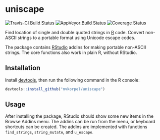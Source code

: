 # uniscape

[![Travis-CI Build Status](https://travis-ci.com/mvkorpel/uniscape.svg?branch=master)](https://travis-ci.com/mvkorpel/uniscape)
[![AppVeyor Build Status](https://ci.appveyor.com/api/projects/status/github/mvkorpel/uniscape?branch=master&svg=true)](https://ci.appveyor.com/project/mvkorpel/uniscape)
[![Coverage Status](https://img.shields.io/codecov/c/github/mvkorpel/uniscape/master.svg)](https://codecov.io/github/mvkorpel/uniscape?branch=master)

Find location of single and double quoted strings in
[R](https://www.r-project.org/) code. Convert non-ASCII strings to a portable
format using Unicode escape codes.

The package contains [RStudio](https://www.rstudio.com/) addins for making
portable non-ASCII strings. The core functions also work in plain R, without
RStudio.
    
## Installation

Install [devtools](https://github.com/r-lib/devtools),
then run the following command in the R console:

```R
devtools::install_github("mvkorpel/uniscape")
```

## Usage

After installing the package, RStudio should show some new items in the Browse
Addins menu. The addins can be run from the menu, or keyboard shortcuts can be
created. The addins are implemented with functions `find_strings`,
`string_mutate`, and `u_escape`.
